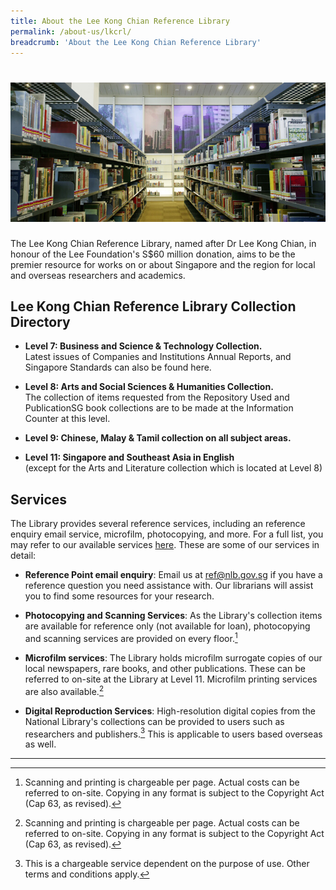 ```yaml
---
title: About the Lee Kong Chian Reference Library
permalink: /about-us/lkcrl/
breadcrumb: 'About the Lee Kong Chian Reference Library'
---
```


# ![Lee Kong Chian Reference Library](/images/about-us/LKCRL-image.jpg)

The Lee Kong Chian Reference Library, named after Dr Lee Kong Chian, in honour of the Lee Foundation's S$60 million donation, aims to be the premier resource for works on or about Singapore and the region for local and overseas researchers and academics.

## **Lee Kong Chian Reference Library Collection Directory**

- **Level 7: Business and Science & Technology Collection.**<br>
  Latest issues of Companies and Institutions Annual Reports, and Singapore Standards can also be found here.
  
- **Level 8: Arts and Social Sciences & Humanities Collection.**<br>
  The collection of items requested from the Repository Used and PublicationSG book collections are to be made at the Information Counter at this level.
  
- **Level 9: Chinese, Malay & Tamil collection on all subject areas.**

- **Level 11: Singapore and Southeast Asia in English**<br>
  (except for the Arts and Literature collection which is located at Level 8)

## **Services**

The Library provides several reference services, including an reference enquiry email service, microfilm, photocopying, and more. For a full list, you may refer to our available services [here](https://www.nlb.gov.sg/Visit/GettingOriented/AvailableServices.aspx). These are some of our services in detail:

- **Reference Point email enquiry**: Email us at [ref@nlb.gov.sg](mailto:ref@nlb.gov.sg) if you have a reference question you need assistance with. Our librarians will assist you to find some resources for your research.

- **Photocopying and Scanning Services**: As the Library's collection items are available for reference only (not available for loan), photocopying and scanning services are provided on every floor.[^1]

- **Microfilm services**: The Library holds microfilm surrogate copies of our local newspapers, rare books, and other publications. These can be referred to on-site at the Library at Level 11. Microfilm printing services are also available.[^1]

- **Digital Reproduction Services**: High-resolution digital copies from the National Library's collections can be provided to users such as researchers and publishers.[^2] This is applicable to users based overseas as well.

---
[^1]: Scanning and printing is chargeable per page. Actual costs can be referred to on-site. Copying in any format is subject to the Copyright Act (Cap 63, as revised). 
[^2]: This is a chargeable service dependent on the purpose of use. Other terms and conditions apply.